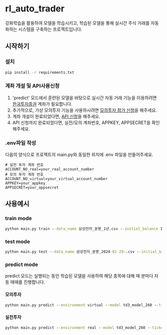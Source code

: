 # rl_auto_trader

강화학습을 활용하여 모델을 학습시키고, 학습된 모델을 통해 실시간 주식 거래를 자동화하는 시스템을 구축하는 프로젝트입니다.

## 시작하기
### 설치
```cmd
pip install -r requirements.txt
```
### 계좌 개설 및 API사용신청
1. 'predict' 모드에서 훈련된 모델을 바탕으로 실시간 자동 거래 기능을 이용하려면 [한국투자증권](https://securities.koreainvestment.com/main/Main.jsp) 계좌가 필요합니다.
2. 추가적으로, 가상 모의투자 기능을 사용하시려면 [모의투자 참가 신청](https://securities.koreainvestment.com/main/research/virtual/_static/TF07da010000.jsp)을 해주세요.
3. 계좌 개설이 완료되었다면, [API 신청](https://apiportal.koreainvestment.com/intro)을 해주세요.
4. API 신청까지 완료되었다면, 실전/모의 계좌번호, APPKEY, APPSECRET을 확인해주세요.

### .env파일 작성
다음의 양식으로 프로젝트의 main.py와 동일한 위치에 .env 파일을 만들어주세요.<br/>
```env
# 실전 투자 계좌 번호
ACCOUNT_NO_real=your_real_account_number
# 모의 투자 계좌 번호
ACCOUNT_NO_virtual=your_virtual_account_number
APPKEY=your_appkey
APPSECRET=your_appsecret
```

## 사용예시
### train mode
```cmd
python main.py train --data_name 삼성전자_분봉_1년.csv --initial_balance 10000 --sequence_length 8 --iterations 100 --batch_size 100 --discount 0.99 --tau 0.005 --noise_clip 0.7 --policy_freq 2 --log
```
### test mode
```cmd
python main.py test --data_name 삼성전자_분봉_2024-01-29-.csv --initial_balance 10000 --log
```
### predict mode
predict 모드는 실행되는 동안 학습된 모델을 사용하여 해당 종목에 대해 매 분마다 자동 매매를 진행합니다.
#### 모의투자
```cmd
python main.py predict --environment virtual --model td3_model_260 --ticker_symbol 005930
```
#### 실전투자
```cmd
python main.py predict --environment real --model td3_model_260 --ticker_symbol 005930
```
